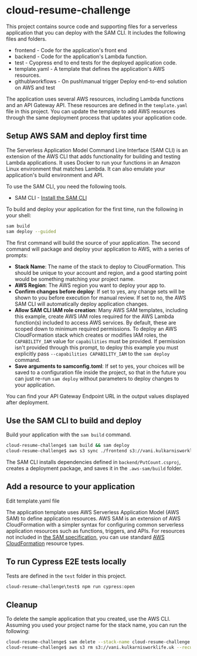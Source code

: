 # cloud-resume-challenge

This project contains source code and supporting files for a serverless application that you can deploy with the SAM CLI. It includes the following files and folders.

- frontend - Code for the application's front end
- backend - Code for the application's Lambda function.
- test - Cyopress end to end tests for the deployed application code.
- template.yaml - A template that defines the application's AWS resources.
- github\workflows - On push\manual trigger Deploy end-to-end solution on AWS and test

The application uses several AWS resources, including Lambda functions and an API Gateway API. These resources are defined in the `template.yaml` file in this project. You can update the template to add AWS resources through the same deployment process that updates your application code.

## Setup AWS SAM and deploy first time

The Serverless Application Model Command Line Interface (SAM CLI) is an extension of the AWS CLI that adds functionality for building and testing Lambda applications. It uses Docker to run your functions in an Amazon Linux environment that matches Lambda. It can also emulate your application's build environment and API.

To use the SAM CLI, you need the following tools.

- SAM CLI - [Install the SAM CLI](https://docs.aws.amazon.com/serverless-application-model/latest/developerguide/serverless-sam-cli-install.html)

To build and deploy your application for the first time, run the following in your shell:

```bash
sam build
sam deploy --guided
```

The first command will build the source of your application. The second command will package and deploy your application to AWS, with a series of prompts:

- **Stack Name**: The name of the stack to deploy to CloudFormation. This should be unique to your account and region, and a good starting point would be something matching your project name.
- **AWS Region**: The AWS region you want to deploy your app to.
- **Confirm changes before deploy**: If set to yes, any change sets will be shown to you before execution for manual review. If set to no, the AWS SAM CLI will automatically deploy application changes.
- **Allow SAM CLI IAM role creation**: Many AWS SAM templates, including this example, create AWS IAM roles required for the AWS Lambda function(s) included to access AWS services. By default, these are scoped down to minimum required permissions. To deploy an AWS CloudFormation stack which creates or modifies IAM roles, the `CAPABILITY_IAM` value for `capabilities` must be provided. If permission isn't provided through this prompt, to deploy this example you must explicitly pass `--capabilities CAPABILITY_IAM` to the `sam deploy` command.
- **Save arguments to samconfig.toml**: If set to yes, your choices will be saved to a configuration file inside the project, so that in the future you can just re-run `sam deploy` without parameters to deploy changes to your application.

You can find your API Gateway Endpoint URL in the output values displayed after deployment.

## Use the SAM CLI to build and deploy

Build your application with the `sam build` command.

```bash
cloud-resume-challenge$ sam build && sam deploy
cloud-resume-challenge$ aws s3 sync ./frontend s3://vani.kulkarnisworklife.uk
```

The SAM CLI installs dependencies defined in `backend/PutCount.csproj`, creates a deployment package, and saves it in the `.aws-sam/build` folder.

## Add a resource to your application

Edit template.yaml file

The application template uses AWS Serverless Application Model (AWS SAM) to define application resources. AWS SAM is an extension of AWS CloudFormation with a simpler syntax for configuring common serverless application resources such as functions, triggers, and APIs. For resources not included in [the SAM specification](https://github.com/awslabs/serverless-application-model/blob/master/versions/2016-10-31.md), you can use standard [AWS CloudFormation](https://docs.aws.amazon.com/AWSCloudFormation/latest/UserGuide/aws-template-resource-type-ref.html) resource types.

## To run Cypress E2E tests locally

Tests are defined in the `test` folder in this project.

```bash
cloud-resume-challenge\test$ npm run cypress:open
```

## Cleanup

To delete the sample application that you created, use the AWS CLI. Assuming you used your project name for the stack name, you can run the following:

```bash
cloud-resume-challenge$ sam delete --stack-name cloud-resume-challenge
cloud-resume-challenge$ aws s3 rm s3://vani.kulkarnisworklife.uk --recursive
```
